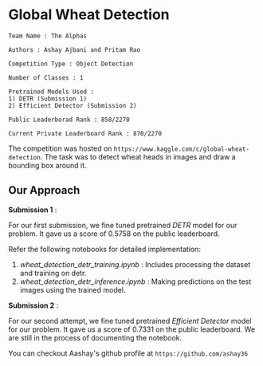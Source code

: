 # Global Wheat Detection
```
Team Name : The Alphas

Authors : Ashay Ajbani and Pritam Rao

Competition Type : Object Detection

Number of Classes : 1

Pretrained Models Used : 
1) DETR (Submission 1)
2) Efficient Detector (Submission 2)

Public Leaderborad Rank : 858/2270

Current Private Leaderboard Rank : 870/2270
```

The competition was hosted on ```https://www.kaggle.com/c/global-wheat-detection```.
The task was to detect wheat heads in images and draw a bounding box around it.

## Our Approach

**Submission 1** :
 
For our first submission, we fine tuned pretrained *DETR* model for our problem. It gave us a 
score of 0.5758 on the public leaderboard. 

Refer the following notebooks for detailed implementation:

 1) *wheat_detection_detr_training.ipynb* : Includes processing the dataset and training on detr.
 2) *wheat_detection_detr_inference.ipynb* : Making predictions on the test images using the trained model.



**Submission 2** : 

For our second attempt, we fine tuned pretrained *Efficient Detector* model for our problem.
It gave us a score of 0.7331 on the public leaderboard. We are still in the process of 
documenting the notebook.


You can checkout Aashay's github profile at ```https://github.com/ashay36```
